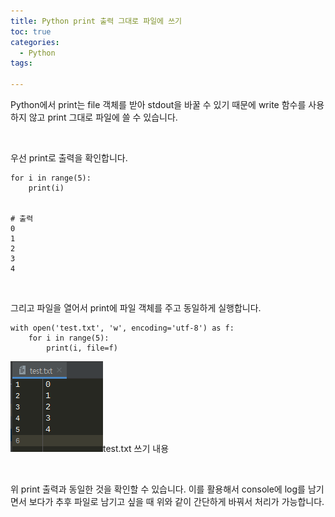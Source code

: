 ```yaml
---
title: Python print 출력 그대로 파일에 쓰기
toc: true
categories:
  - Python
tags:
  
---
```


Python에서 print는 file 객체를 받아 stdout을 바꿀 수 있기 때문에 write 함수를 사용하지 않고 print 그대로 파일에 쓸 수 있습니다.


 


우선 print로 출력을 확인합니다.



```
for i in range(5):
    print(i)
    
    
# 출력
0
1
2
3
4
```

 


그리고 파일을 열어서 print에 파일 객체를 주고 동일하게 실행합니다.



```
with open('test.txt', 'w', encoding='utf-8') as f:
    for i in range(5):
        print(i, file=f)
```

![](/assets/images/posts/2022-6-27-tistory-post-62/img-1.png)test.txt 쓰기 내용




 


위 print 출력과 동일한 것을 확인할 수 있습니다. 이를 활용해서 console에 log를 남기면서 보다가 추후 파일로 남기고 싶을 때 위와 같이 간단하게 바꿔서 처리가 가능합니다.

